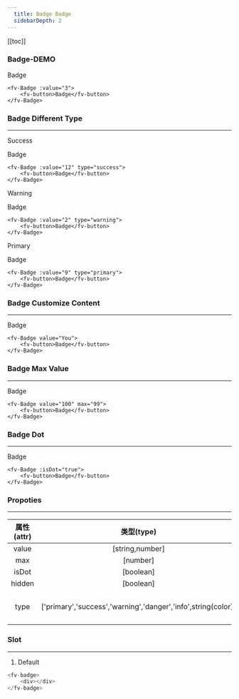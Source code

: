 ```yaml
---
  title: Badge Badge
  sidebarDepth: 2
---
```

  
[[toc]]

### Badge-DEMO

<fv-Badge :value="3">
<fv-button>Badge</fv-button>
</fv-Badge>

```vue
<fv-Badge :value="3">
    <fv-button>Badge</fv-button>
</fv-Badge>
```

### Badge Different Type
---

Success

<fv-Badge :value="12" type="success">
<fv-button>Badge</fv-button>
</fv-Badge>

```vue
<fv-Badge :value="12" type="success">
    <fv-button>Badge</fv-button>
</fv-Badge>
```

Warning

<fv-Badge :value="2" type="warning">
<fv-button>Badge</fv-button>
</fv-Badge>

```vue
<fv-Badge :value="2" type="warning">
    <fv-button>Badge</fv-button>
</fv-Badge>
```

Primary

<fv-Badge :value="9" type="primary">
<fv-button>Badge</fv-button>
</fv-Badge>

```vue
<fv-Badge :value="9" type="primary">
    <fv-button>Badge</fv-button>
</fv-Badge>
```

### Badge Customize Content
---

<fv-Badge value="You">
<fv-button>Badge</fv-button>
</fv-Badge>

```vue
<fv-Badge value="You">
    <fv-button>Badge</fv-button>
</fv-Badge>
```

### Badge Max Value
---

<fv-Badge value="100" max="99">
<fv-button>Badge</fv-button>
</fv-Badge>

```vue
<fv-Badge value="100" max="99">
    <fv-button>Badge</fv-button>
</fv-Badge>
```

### Badge Dot
---

<fv-Badge :isDot="true">
<fv-button>Badge</fv-button>
</fv-Badge>

```vue
<fv-Badge :isDot="true">
    <fv-button>Badge</fv-button>
</fv-Badge>
```

### Propoties
---
| 属性(attr) |                          类型(type)                           | 必填(required) | 默认值(default) |         说明(statement)         |
|:----------:|:-------------------------------------------------------------:|:--------------:|:---------------:|:-------------------------------:|
|   value    |                        [string,number]                        |      Yes       |       N/A       |                                 |
|    max     |                           [number]                            |       No       |    Infinity     |                                 |
|   isDot    |                           [boolean]                           |       No       |      false      |                                 |
|   hidden   |                           [boolean]                           |       No       |      false      |                                 |
|    type    | ['primary','success','warning','danger','info',string(color)] |       No       |     default     | `Badge`类型, 可以输入颜色字符串 |

### Slot
---
1. Default

```javascript
<fv-badge>
    <div></div>
</fv-badge>
```